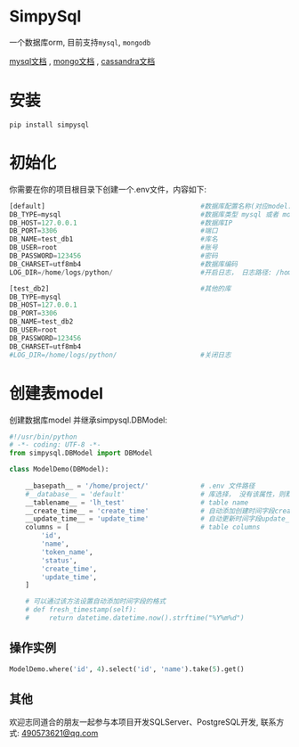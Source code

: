 # SimpySql

一个数据库orm, 目前支持`mysql`, `mongodb`

[mysql文档](./README_mysql.md)
, [mongo文档](./README_mongo.md)
, [cassandra文档](./README_cassandra.md)

# 安装
```
pip install simpysql
```

# 初始化
你需要在你的项目根目录下创建一个.env文件，内容如下:

``` python
[default]                                       #数据库配置名称(对应model.__database__)
DB_TYPE=mysql                                   #数据库类型 mysql 或者 mongo
DB_HOST=127.0.0.1                               #数据库IP                          
DB_PORT=3306                                    #端口
DB_NAME=test_db1                                #库名
DB_USER=root                                    #账号
DB_PASSWORD=123456                              #密码
DB_CHARSET=utf8mb4                              #数据库编码
LOG_DIR=/home/logs/python/                      #开启日志， 日志路径: /home/logs/python/

[test_db2]                                      #其他的库
DB_TYPE=mysql
DB_HOST=127.0.0.1
DB_PORT=3306
DB_NAME=test_db2
DB_USER=root
DB_PASSWORD=123456
DB_CHARSET=utf8mb4
#LOG_DIR=/home/logs/python/                     #关闭日志
```

# 创建表model

创建数据库model 并继承simpysql.DBModel:

``` python
#!/usr/bin/python
# -*- coding: UTF-8 -*-
from simpysql.DBModel import DBModel

class ModelDemo(DBModel):
    
    __basepath__ = '/home/project/'             # .env 文件路径
    #__database__ = 'default'                   # 库选择， 没有该属性，则默认default库
    __tablename__ = 'lh_test'                   # table name
    __create_time__ = 'create_time'             # 自动添加创建时间字段create_time(精确到秒)， 设置为None或者删除该属性，则不自动添加 
    __update_time__ = 'update_time'             # 自动更新时间字段update_time(精确到秒)， 设置为None或者删除该属性，则不自动更新
    columns = [                                 # table columns
        'id',
        'name',
        'token_name',
        'status',
        'create_time',
        'update_time',
    ]

    # 可以通过该方法设置自动添加时间字段的格式
    # def fresh_timestamp(self):
    #     return datetime.datetime.now().strftime("%Y%m%d")
```

## 操作实例

```python
ModelDemo.where('id', 4).select('id', 'name').take(5).get()
```

## 其他
欢迎志同道合的朋友一起参与本项目开发SQLServer、PostgreSQL开发, 联系方式: 490573621@qq.com
